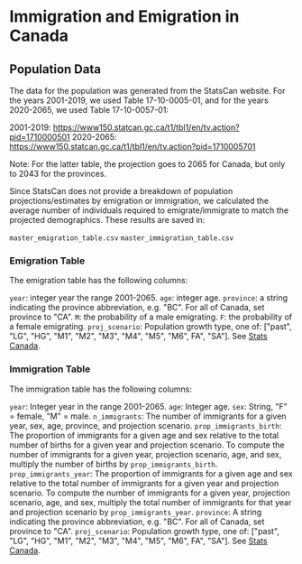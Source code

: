 # Immigration and Emigration in Canada

## Population Data

The data for the population was generated from the StatsCan website. For the years 2001-2019, we
used Table 17-10-0005-01, and for the years 2020-2065, we used Table 17-10-0057-01:

2001-2019: https://www150.statcan.gc.ca/t1/tbl1/en/tv.action?pid=1710000501
2020-2065: https://www150.statcan.gc.ca/t1/tbl1/en/tv.action?pid=1710005701

Note: For the latter table, the projection goes to 2065 for Canada, but only to 2043 for the
provinces.

Since StatsCan does not provide a breakdown of population projections/estimates by emigration
or immigration, we calculated the average number of individuals required to emigrate/immigrate to
match the projected demographics. These results are saved in:

`master_emigration_table.csv`
`master_immigration_table.csv`

### Emigration Table

The emigration table has the following columns:

`year`: integer year the range 2001-2065.
`age`: integer age.
`province`: a string indicating the province abbreviation, e.g. "BC". For all of Canada,
  set province to "CA".
`M`: the probability of a male emigrating.
`F`: the probability of a female emigrating.
`proj_scenario`: Population growth type, one of:
  ["past", "LG", "HG", "M1", "M2", "M3", "M4", "M5", "M6", FA", "SA"].
  See [Stats Canada](https://www150.statcan.gc.ca/n1/pub/91-520-x/91-520-x2022001-eng.htm).


### Immigration Table

The immigration table has the following columns:

`year`: Integer year in the range 2001-2065.
`age`: Integer age.
`sex`: String, "F" = female, "M" = male.
`n_immigrants`: The number of immigrants for a given year, sex, age, province, and projection
    scenario.
`prop_immigrants_birth`: The proportion of immigrants for a given age and sex relative to the total
  number of births for a given year and projection scenario. To compute the number of immigrants
  for a given year, projection scenario, age, and sex, multiply the number of births by
  `prop_immigrants_birth`.
`prop_immigrants_year`: The proportion of immigrants for a given age and sex relative to the total
  number of immigrants for a given year and projection scenario. To compute the number of immigrants
  for a given year, projection scenario, age, and sex, multiply the total number of immigrants for
  that year and projection scenario by `prop_immigrants_year`.
`province`: A string indicating the province abbreviation, e.g. "BC". For all of Canada,
  set province to "CA".
`proj_scenario`: Population growth type, one of:
  ["past", "LG", "HG", "M1", "M2", "M3", "M4", "M5", "M6", FA", "SA"].
  See [Stats Canada](https://www150.statcan.gc.ca/n1/pub/91-520-x/91-520-x2022001-eng.htm).
